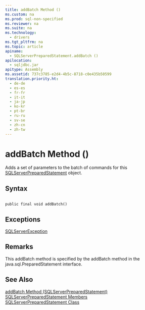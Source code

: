 ```yaml
---
title: addBatch Method ()
ms.custom: na
ms.prod: sql-non-specified
ms.reviewer: na
ms.suite: na
ms.technology: 
  - drivers
ms.tgt_pltfrm: na
ms.topic: article
apiname: 
  - SQLServerPreparedStatement.addBatch ()
apilocation: 
  - sqljdbc.jar
apitype: Assembly
ms.assetid: 737c3785-e2d4-4b5c-8718-c0e435b50599
translation.priority.ht: 
  - de-de
  - es-es
  - fr-fr
  - it-it
  - ja-jp
  - ko-kr
  - pt-br
  - ru-ru
  - sv-se
  - zh-cn
  - zh-tw
---
```

# addBatch Method ()
  Adds a set of parameters to the batch of commands for this [SQLServerPreparedStatement](../content/SQLServerPreparedStatement-Class.md) object.  
  
## Syntax  
  
```  
  
public final void addBatch()  
```  
  
## Exceptions  
 [SQLServerException](../content/SQLServerException-Class.md)  
  
## Remarks  
 This addBatch method is specified by the addBatch method in the java.sql.PreparedStatement interface.  
  
## See Also  
 [addBatch Method &#40;SQLServerPreparedStatement&#41;](../content/addBatch-Method--SQLServerPreparedStatement-.md)   
 [SQLServerPreparedStatement Members](../content/SQLServerPreparedStatement-Members.md)   
 [SQLServerPreparedStatement Class](../content/SQLServerPreparedStatement-Class.md)  
  
  